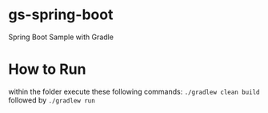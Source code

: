 # gs-spring-boot
Spring Boot Sample with Gradle

# How to Run
within the folder execute these following commands:
`./gradlew clean build`
followed by
`./gradlew run`
